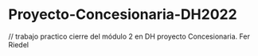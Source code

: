 # Proyecto-Concesionaria-DH2022
// trabajo practico cierre del módulo 2 en DH proyecto Concesionaria. Fer Riedel
